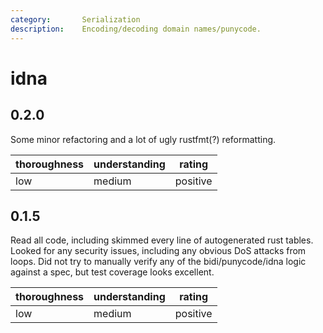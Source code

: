 ```yaml
---
category:       Serialization
description:    Encoding/decoding domain names/punycode.
---
```


# idna

## 0.2.0

Some minor refactoring and a lot of ugly rustfmt(?) reformatting.

| thoroughness | understanding | rating |
| ------------ | ------------- | ------ |
| low | medium | positive |

## 0.1.5

Read all code, including skimmed every line of autogenerated rust tables. Looked
for any security issues, including any obvious DoS attacks from loops. Did not
try to manually verify any of the bidi/punycode/idna logic against a spec, but
test coverage looks excellent.

| thoroughness | understanding | rating |
| ------------ | ------------- | ------ |
| low | medium | positive |
